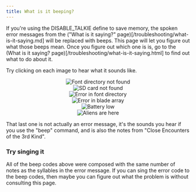 ```yaml
---
title: What is it beeping?
---
```


If you're using the DISABLE_TALKIE define to save memory, the spoken error messages from the ("What is it saying?" page)[/troubleshooting/what-is-it-saying.md] will be replaced with beeps. This page will let you figure out what those beeps mean. Once you figure out which one is is, go to the (What is it saying? page)[/troubleshooting/what-is-it-saying.html] to find out what to do about it.

Try clicking on each image to hear what it sounds like.

<center>
<image src="/troubleshooting/images/font_directory_not_found.png" alt="Font directory not found" onclick='(new Audio("/troubleshooting/sound/font_directory_not_found.wav")).play()' /></br>
<image src="/troubleshooting/images/sd_card_not_found.png" alt="SD card not found" onclick='(new Audio("/troubleshooting/sound/sd_card_not_found.wav")).play()' /></br>
<image src="/troubleshooting/images/error_in_font_directory.png" alt="Error in font directory" onclick='(new Audio("/troubleshooting/sound/error_in_font_directory.wav")).play()' /></br>
<image src="/troubleshooting/images/error_in_blade_array.png" alt="Error in blade array" onclick='(new Audio("/troubleshooting/sound/error_in_blade_array.wav")).play()' /></br>
<image src="/troubleshooting/images/battery_low.png" alt="Battery low" onclick='(new Audio("/troubleshooting/sound/battery_low.wav")).play()' /></br>
<image src="/troubleshooting/images/aliens_are_here.png" alt="Aliens are here" onclick='(new Audio("/troubleshooting/sound/aliens_are_here.wav")).play()' /></br>
</center>

That last one is not actually an error message, it's the sounds you hear if you use the "beep" command, and is also the notes from "Close Encounters of the 3rd Kind".

### Try singing it
All of the beep codes above were composed with the same number of notes as the syllables in the error message. If you can sing the error code to the beep codes, then maybe you can figure out what the problem is without consulting this page.
